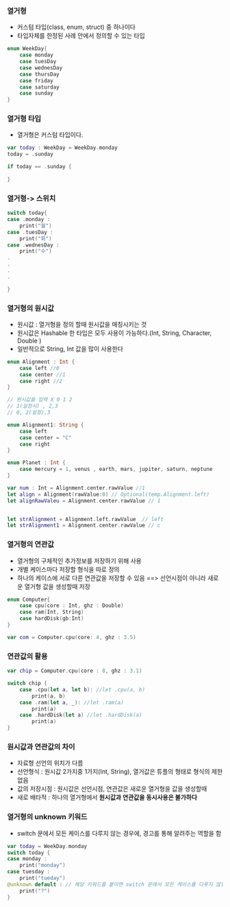 ### 열거형
- 커스텀 타입(class, enum, struct) 중 하나이다
- 타입자체를 한정된 사례 안에서 정의할 수 있는 타입
```swift
enum WeekDay{
    case monday
    case tuesDay
    case wednesDay
    case thursDay
    case friday
    case saturday
    case sunday
}
```

### 열거형 타입
- 열거형은 커스텀 타입이다.
```swift
var today : WeekDay = WeekDay.monday 
today = .sunday

if today == .sunday {
                     
}
```
### 열거형-> 스위치
```swift
switch today{
case .monday : 
    print("월")        
case .tuesDay :
    print("화")
case .wednesDay : 
    print("수")
.
.
.
.

}
```

### 열거형의 원시값
- 원시값 : 열거형을 정의 할때 원시값을 매칭시키는 것
- 원시값은 Hashable 한 타입은 모두 사용이 가능하다.(Int, String, Character, Double )
- 일반적으로 String, Int 값을 많이 사용한다
```swift
enum Alignment : Int {
    case left //0 
    case center //1 
    case right //2
}

// 원시값을 입력 X 0 1 2 
// 1(설정시) , 2,3
// 0, 2(설정),3

enum Alignment1: String {
    case left
    case center = "C"
    case right
}

enum Planet : Int {
    case mercury = 1, venus , earth, mars, jupiter, saturn, neptune
}

var num : Int = Alignment.center.rawValue //1
let align = Alignment(rawValue:0) // Optional(temp.Alignment.left)
let alignRawValeu = Alignment.center.rawValue // 1


let strAlignment = Alignment.left.rawValue  // left
let strAlignment1 = Alignment.center.rawValue // c
```

### 열거형의 연관값
- 열거형의 구체적인 추가정보를 저장하기 위해 사용
- 개별 케이스마다 저장할 형식을 따로 정의
- 하나의 케이스에 서로 다른 연관값을 저장할 수 있음 ==> 선언시점이 아니라 새로운 열거형 값을 생성할때 저장
```swift
enum Computer{
    case cpu(core : Int, ghz : Double)
    case ram(Int, String)
    case hardDisk(gb:Int)
}

var com = Computer.cpu(core: 4, ghz : 3.5)
```

### 연관값의 활용

```swift
var chip = Computer.cpu(core : 8, ghz : 3.1)

switch chip {
    case .cpu(let a, let b): //let .cpu(a, b)
        print(a, b)
    case .ram(let a, _): //let .ram(a)
        print(a) 
    case .hardDisk(let a) //let .hardDisk(a)
        print(a)
}
```


### 원시값과 연관값의 차이
- 자료형 선언의 위치가 다름
- 선언형식 : 원시값 2가지중 1가지(Int, String), 열거값은 튜플의 형태로 형식의 제한 없음
- 값의 저장시점 : 원시값은 선언시점, 연관값은 새로운 열거형을 값을 생성할때
- 새로 배타적 : 하나의 열거형에서 __원시값과 연관값을 동시사용은 불가하다__


### 열거형의 unknown 키워드
- switch 문에서 모든 케이스를 다루지 않는 경우에, 경고를 통해 알려주는 역할을 함
```swift
var today = WeekDay.monday
switch today {
case monday : 
    print("monday")
case tuesday : 
    print("tueday")
@unknown default : // 해당 키워드를 붙이면 switch 문에서 모든 케이스를 다루지 않았으므로 경고창
    print("?")
}

```
